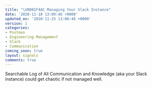 ```yaml
---
title: "\U0001F4AC Managing Your Slack Instance"
date: '2020-11-18 13:00:46 +0000'
updated_on: '2020-11-25 13:00:46 +0000'
version: 1
categories:
- Postman
- Engineering Management
- Slack
- Communication
coming_soon: true
layout: signals
comments: true
---
```


Searchable Log of All Communication and Knowledge (aka your Slack instance) could get chaotic if not managed well.
